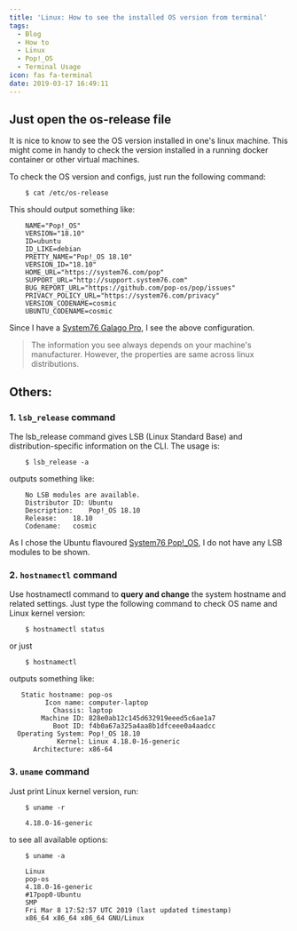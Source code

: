 ```yaml
---
title: 'Linux: How to see the installed OS version from terminal'
tags:
  - Blog
  - How to
  - Linux
  - Pop!_OS
  - Terminal Usage
icon: fas fa-terminal
date: 2019-03-17 16:49:11
---
```


## Just open the os-release file

It is nice to know to see the OS version installed in one's linux machine. This might come in handy to check the version installed in a running docker container or other virtual machines.

To check the OS version and configs, just run the following command:

```
    $ cat /etc/os-release
```

This should output something like:

```
    NAME="Pop!_OS"
    VERSION="18.10"
    ID=ubuntu
    ID_LIKE=debian
    PRETTY_NAME="Pop!_OS 18.10"
    VERSION_ID="18.10"
    HOME_URL="https://system76.com/pop"
    SUPPORT_URL="http://support.system76.com"
    BUG_REPORT_URL="https://github.com/pop-os/pop/issues"
    PRIVACY_POLICY_URL="https://system76.com/privacy"
    VERSION_CODENAME=cosmic
    UBUNTU_CODENAME=cosmic
```

Since I have a [System76 Galago Pro](/2019/02/20/My-new-laptop-System76-Galago-Pro/), I see the above configuration.

> The information you see always depends on your machine's manufacturer. However, the properties are same across linux distributions.

## Others:

### 1. `lsb_release` command

The lsb_release command gives LSB (Linux Standard Base) and distribution-specific information on the CLI. The usage is:

```
    $ lsb_release -a
```

outputs something like:

```
    No LSB modules are available.
    Distributor ID:	Ubuntu
    Description:	Pop!_OS 18.10
    Release:	18.10
    Codename:	cosmic
```

As I chose the Ubuntu flavoured [System76 Pop!\_OS](//system76.com/pop), I do not have any LSB modules to be shown.

### 2. `hostnamectl` command

Use hostnamectl command to **query and change** the system hostname and related settings. Just type the following command to check OS name and Linux kernel version:

```
    $ hostnamectl status
```

or just

```
    $ hostnamectl
```

outputs something like:

```
   Static hostname: pop-os
         Icon name: computer-laptop
           Chassis: laptop
        Machine ID: 828e0ab12c145d632919eeed5c6ae1a7
           Boot ID: f4b0a67a325a4aa8b1dfceee0a4aadcc
  Operating System: Pop!_OS 18.10
            Kernel: Linux 4.18.0-16-generic
      Architecture: x86-64

```

### 3. `uname` command

Just print Linux kernel version, run:

```
    $ uname -r

    4.18.0-16-generic
```

to see all available options:

```
    $ uname -a

    Linux
    pop-os
    4.18.0-16-generic
    #17pop0-Ubuntu
    SMP
    Fri Mar 8 17:52:57 UTC 2019 (last updated timestamp)
    x86_64 x86_64 x86_64 GNU/Linux
```
